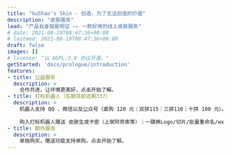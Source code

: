 ```yaml
---
title: "GuShao's Skin - 创造，为了无法创造的价值"
description: "皮肤服务"
lead: "产品自身就是明证 —— 一款好用的线上皮肤服务"
# date: 2021-08-19T08:47:36+00:00
# lastmod: 2021-08-19T08:47:36+00:00
draft: false
images: []
# license: "以 AGPL-3.0 协议开源。"
getStarted: 'docs/prologue/introduction'
features: 
- title: 公益服务
  description: >
    合作共进，让环境更美好，点击开始了解。
- title: 打标机器人（名额目前还剩337）
  description: >
    机器人支持 QQ ，微信以及公众号（直购 120 元｜双拼115｜三拼110｜十拼 100 元）。额外支持打标手机号版本（打标Pro版本）（直购 150 元，双拼145 三拼140，十拼 130 元）。支持混拼。
    
    购入打标机器人赠送 皮肤生成卡密（上架阿奇索等）｜一键换Logo/切片/批量重命名/wx批量换素材 ｜自动打前景Pro｜加密Pro｜转系统Pro｜图片水印Pro｜素材分割Pro | 图命灵变Pro | 一键改色。打标后文件自动加密（加密方案为加密Pro）。全网最强打标方案。[立即购买](mqqapi://card/show_pslcard?src_type=internal&version=1&uin=3567055800)
- title: 额外服务
  description: >
    单独购买，赠送功能支持单购，点击开始了解。
---
```


